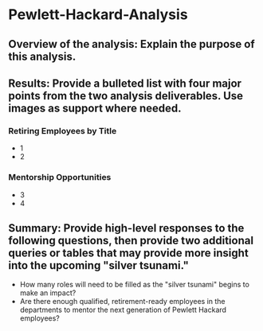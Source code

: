 # Pewlett-Hackard-Analysis

## Overview of the analysis: Explain the purpose of this analysis.

## Results: Provide a bulleted list with four major points from the two analysis deliverables. Use images as support where needed.

### Retiring Employees by Title
- 1
- 2

### Mentorship Opportunities
- 3
- 4

## Summary: Provide high-level responses to the following questions, then provide two additional queries or tables that may provide more insight into the upcoming "silver tsunami."

- How many roles will need to be filled as the "silver tsunami" begins to make an impact?
- Are there enough qualified, retirement-ready employees in the departments to mentor the next generation of Pewlett Hackard employees?
